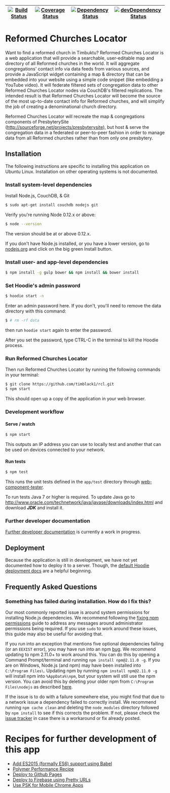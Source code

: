 | [![Build Status](https://travis-ci.org/timblack1/rcl.svg?branch=master)](https://travis-ci.org/timblack1/rcl) | [![Coverage Status](https://coveralls.io/repos/timblack1/rcl/badge.svg?branch=master&service=github)](https://coveralls.io/github/timblack1/rcl?branch=master) | [![Dependency Status](https://david-dm.org/timblack1/rcl.svg)](https://david-dm.org/timblack1/rcl/master) | [![devDependency Status](https://david-dm.org/timblack1/rcl/master/dev-status.svg)](https://david-dm.org/timblack1/rcl/master#info=devDependencies) |
| --- | --- | --- | --- |
# Reformed Churches Locator

Want to find a reformed church in Timbuktu?  Reformed Churches Locator is a web application 
that will provide a searchable, user-editable map and directory of all Reformed churches in 
the world. It will aggregate congregations' contact info via data feeds from various 
sources, and provide a JavaScript widget containing a map & directory that can be embedded 
into your website using a simple code snippet (like embedding a YouTube video). It will 
federate filtered sets of congregation data to other Reformed Churches Locator nodes via 
CouchDB's filtered replications.  The intended result is that Reformed Churches Locator will 
become the source of the most up-to-date contact info for Reformed churches, and will 
simplify the job of creating a denominational church directory.

Reformed Churches Locator will recreate the map & congregations components of PresbyterySite 
(http://sourceforge.net/projects/presbyterysite), but host & serve the congregation data in a 
federated or peer-to-peer fashion in order to manage data from all Reformed churches rather 
than from only one presbytery.

## Installation

The following instructions are specific to installing this application on Ubuntu Linux.  Installation
on other operating systems is not documented.

### Install system-level dependencies

Install Node.js, CouchDB, & Git

```bash
$ sudo apt-get install couchdb nodejs git
```

Verify you're running Node 0.12.x or above:

```bash
$ node --version
```

The version should be at or above 0.12.x.

If you don't have Node.js installed, or you have a lower version, go to [nodejs.org](https://nodejs.org)
and click on the big green Install button.

### Install user- and app-level dependencies

```bash
$ npm install -g gulp bower && npm install && bower install
```

### Set Hoodie's admin password

```bash
$ hoodie start -n
```

Enter an admin password here.  If you don't, you'll need to remove the data directory with this command:
```bash
$ # rm -rf data
```
then run `hoodie start` again to enter the password.

After you set the password, type CTRL-C in the terminal to kill the Hoodie process.

### Run Reformed Churches Locator

Then run Reformed Churches Locator by running the following commands in your terminal:

```bash
$ git clone https://github.com/timblack1/rcl.git
$ npm start
```

This should open up a copy of the application in your web browser.

### Development workflow

#### Serve / watch

```bash
$ npm start
```

This outputs an IP address you can use to locally test and another that can be used on devices 
connected to your network.

#### Run tests

```bash
$ npm test
```

This runs the unit tests defined in the `app/test` directory through 
[web-component-tester](https://github.com/Polymer/web-component-tester).

To run tests Java 7 or higher is required. To update Java go to 
http://www.oracle.com/technetwork/java/javase/downloads/index.html and download ***JDK*** and 
install it.

### Further developer documentation

[Further developer documentation](docs/development.md) is currently a work in progress.

## Deployment

Because the application is still in development, we have not yet documented how to deploy it to a server.  Though, the [default Hoodie deployment docs](docs/deployment.md) are a helpful beginning.

## Frequently Asked Questions

### Something has failed during installation. How do I fix this?

Our most commonly reported issue is around system permissions for installing Node.js dependencies.
We recommend following the 
[fixing npm permissions](https://github.com/sindresorhus/guides/blob/master/npm-global-without-sudo.md)
guide to address any messages around administrator permissions being required. If you use `sudo`
to work around these issues, this guide may also be useful for avoiding that.

If you run into an exception that mentions five optional dependencies failing (or an `EEXIST` error), you
may have run into an npm [bug](https://github.com/npm/npm/issues/6309). We recommend updating to npm 2.11.0+
to work around this. You can do this by opening a Command Prompt/terminal and running 
`npm install npm@2.11.0 -g`. If you are on Windows, Node.js (and npm) may have been installed into 
`C:\Program Files\`. Updating npm by running `npm install npm@2.11.0 -g` will install npm into `%AppData%\npm`, 
but your system will still use the npm version. You can avoid this by deleting your older npm from 
`C:\Program Files\nodejs` as described [here](https://github.com/npm/npm/issues/6309#issuecomment-67549380).

If the issue is to do with a failure somewhere else, you might find that due to a network issue
a dependency failed to correctly install. We recommend running `npm cache clean` and deleting the 
`node_modules` directory followed by `npm install` to see if this corrects the problem. If not, please check 
the [issue tracker](https://github.com/PolymerElements/polymer-starter-kit/issues) in case there is a 
workaround or fix already posted.

# Recipes for further development of this app

* [Add ES2015 (formally ES6) support using Babel](add-es2015-support-babel.md)
* [Polymer Performance Recipe](polymer-perf.md)
* [Deploy to Github Pages](deploy-to-github-pages.md)
* [Deploy to Firebase using Pretty URLs](deploy-to-firebase-pretty-urls.md)
* [Use PSK for Mobile Chrome Apps](mobile-chrome-apps.md)
